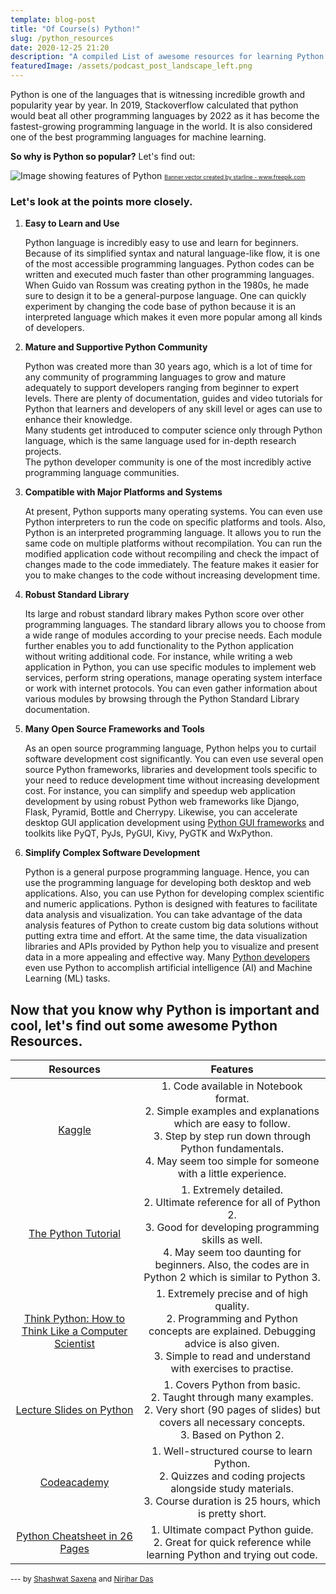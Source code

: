 ```yaml
---
template: blog-post
title: "Of Course(s) Python!"
slug: /python_resources
date: 2020-12-25 21:20
description: "A compiled List of awesome resources for learning Python for use in Artificial Intelligence and Machine Learning, compiled by AI and ML Club IIT Delhi"
featuredImage: /assets/podcast_post_landscape_left.png
---
```

Python is one of the languages that is witnessing incredible growth and popularity year by year. In 2019, Stackoverflow calculated that python would beat all other programming languages by 2022 as it has become the fastest-growing programming language in the world. It is also considered one of the best programming languages for machine learning.


__So why is Python so popular?__ Let's find out:

![Image showing features of Python](/assets/why_python.png "Python Chart")
<small style="font-size:9px"><a href="https://www.freepik.com/vectors/banner">Banner vector created by starline - www.freepik.com</a></small>

### Let's look at the points more closely.

1. __Easy to Learn and Use__

   Python language is incredibly easy to use and learn for beginners. Because of its simplified syntax and natural language-like flow, it is one of the most accessible programming languages. Python codes can be written and executed much faster than other programming languages.<br>
   When Guido van Rossum was creating python in the 1980s, he made sure to design it to be a general-purpose language. One can quickly experiment by changing the code base of python because it is an interpreted language which makes it even more popular among all kinds of developers.

2. __Mature and Supportive Python Community__

   Python was created more than 30 years ago, which is a lot of time for any community of programming languages to grow and mature adequately to support developers ranging from beginner to expert levels. There are plenty of documentation, guides and video tutorials for Python that learners and developers of any skill level or ages can use to enhance their knowledge.<br>
   Many students get introduced to computer science only through Python language, which is the same language used for in-depth research projects.<br>
   The python developer community is one of the most incredibly active programming language communities.

3. __Compatible with Major Platforms and Systems__

   At present, Python supports many operating systems. You can even use Python interpreters to run the code on specific platforms and tools. Also, Python is an interpreted programming language. It allows you to run the same code on multiple platforms without recompilation. You can run the modified application code without recompiling and check the impact of changes made to the code immediately. The feature makes it easier for you to make changes to the code without increasing development time.

4. __Robust Standard Library__

   Its large and robust standard library makes Python score over other programming languages. The standard library allows you to choose from a wide range of modules according to your precise needs. Each module further enables you to add functionality to the Python application without writing additional code. For instance, while writing a web application in Python, you can use specific modules to implement web services, perform string operations, manage operating system interface or work with internet protocols. You can even gather information about various modules by browsing through the Python Standard Library documentation.

5. __Many Open Source Frameworks and Tools__

   As an open source programming language, Python helps you to curtail software development cost significantly. You can even use several open source Python frameworks, libraries and development tools specific to your need to reduce development time without increasing development cost. For instance, you can simplify and speedup web application development by using robust Python web frameworks like Django, Flask, Pyramid, Bottle and Cherrypy. Likewise, you can accelerate desktop GUI application development using [Python GUI frameworks](http://www.allaboutweb.biz/python-gui-frameworks-usage/) and toolkits like PyQT, PyJs, PyGUI, Kivy, PyGTK and WxPython.

6. __Simplify Complex Software Development__

   Python is a general purpose programming language. Hence, you can use the programming language for developing both desktop and web applications. Also, you can use Python for developing complex scientific and numeric applications. Python is designed with features to facilitate data analysis and visualization. You can take advantage of the data analysis features of Python to create custom big data solutions without putting extra time and effort. At the same time, the data visualization libraries and APIs provided by Python help you to visualize and present data in a more appealing and effective way. Many [Python developers](http://www.mindfiresolutions.com/python-development.htm) even use Python to accomplish artificial intelligence (AI) and Machine Learning (ML) tasks.

## Now that you know why Python is important and cool, let's find out some awesome Python Resources.

Resources|Features
:---:|:---:
[Kaggle](https://www.kaggle.com/learn/python)|1. Code available in Notebook format.<br>2. Simple examples and explanations which are easy to follow.<br>3. Step by step run down through Python fundamentals.<br>4. May seem too simple for someone with a little experience.
[The Python Tutorial](https://docs.python.org/3/tutorial/)|1. Extremely detailed.<br>2. Ultimate reference for all of Python 2.<br>3. Good for developing programming skills as well.<br>4. May seem too daunting for beginners. Also, the codes are in Python 2 which is similar to Python 3.
[Think Python: How to Think Like a Computer Scientist](http://greenteapress.com/thinkpython/thinkpython.pdf)|1. Extremely precise and of high quality.<br>2. Programming and Python concepts are explained. Debugging advice is also given.<br>3. Simple to read and understand with exercises to practise.
[Lecture Slides on Python](http://tdc-www.harvard.edu/Python.pdf)|1. Covers Python from basic.<br>2. Taught through many examples.<br>2. Very short (90 pages of slides) but covers all necessary concepts.<br>3. Based on Python 2.
[Codeacademy](https://www.codecademy.com/learn/learn-python)|1. Well-structured course to learn Python.<br>2. Quizzes and coding projects alongside study materials.<br>3. Course duration is 25 hours, which is pretty short.
[Python Cheatsheet in 26 Pages](https://drive.google.com/file/d/1BIf5IsI8qeMtxfKqSG7CLfdxyxsMbdWn/view?usp=sharing)|1. Ultimate compact Python guide.<br>2. Great for quick reference while learning Python and trying out code.

<span style="font-size:12px">--- by [Shashwat Saxena](https://www.linkedin.com/in/shashwat-saxena-2475841a2/) and [Nirjhar Das](https://www.linkedin.com/in/nirjhar-das-874596195/)</span>